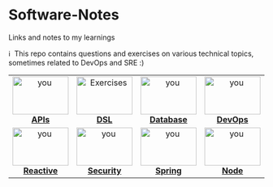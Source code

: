 # Software-Notes
Links and notes to my learnings


:information_source: &nbsp;This repo contains questions and exercises on various technical topics, sometimes related to DevOps and SRE :)

<table>
<center>
    <tr>
    <td align="center"><a href="#APIs"><img src="https://media.sproutsocial.com/uploads/2015/04/What-is-an-API.png" width="110px;" height="75px;" alt="you"/><br /><b>APIs</b></a></td>
    <td align="center"><a href="#DSL"><img src="utils/images/exercises.png" width="110px;" height="75px;" alt="Exercises"/><br /><b>DSL</b></a></td>
    <td align="center"><a href="#Database"><img src="https://media.sproutsocial.com/uploads/2015/04/What-is-an-API.png" width="110px;" height="75px;" alt="you"/><br /><b>Database</b></a></td>
    <td align="center"><a href="#DevOps"><img src="https://media.sproutsocial.com/uploads/2015/04/What-is-an-API.png" width="110px;" height="75px;" alt="you"/><br /><b>DevOps</b></a></td>
    <td align="center"><a href="#Golang"><img src="https://i.ytimg.com/vi/YS4e4q9oBaU/maxresdefault.jpg" width="110px;" height="75px;" alt="you"/><br /><b>Golang</b></a></td>
    <td align="center"><a href="#Microservices"><img src="https://i.ytimg.com/vi/YS4e4q9oBaU/maxresdefault.jpg" width="110px;" height="75px;" alt="you"/><br /><b>Microservices</b></a></td>
     <td align="center"><a href="#OSS"><img src="https://i.ytimg.com/vi/YS4e4q9oBaU/maxresdefault.jpg" width="110px;" height="75px;" alt="you"/><br /><b>OSS</b></a></td>   
        
   </tr>
   <tr>
    <td align="center"><a href="#Reactive"><img src="https://i.ytimg.com/vi/YS4e4q9oBaU/maxresdefault.jpg" width="110px;" height="75px;" alt="you"/><br /><b>Reactive</b></a></td>
    <td align="center"><a href="#Security"><img src="https://i.ytimg.com/vi/YS4e4q9oBaU/maxresdefault.jpg" width="110px;" height="75px;" alt="you"/><br /><b>Security</b></a></td>
    <td align="center"><a href="#Spring"><img src="https://i.ytimg.com/vi/YS4e4q9oBaU/maxresdefault.jpg" width="110px;" height="75px;" alt="you"/><br /><b>Spring</b></a></td>
    <td align="center"><a href="#Node"><img src="https://i.ytimg.com/vi/YS4e4q9oBaU/maxresdefault.jpg" width="110px;" height="75px;" alt="you"/><br /><b>Node</b></a></td>
  </tr>
</table>
</center>
